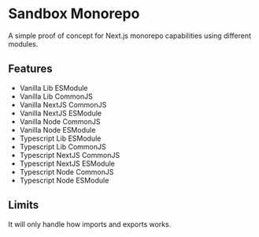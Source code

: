 # Sandbox Monorepo

A simple proof of concept for Next.js monorepo capabilities using different modules.

## Features

- Vanilla Lib ESModule
- Vanilla Lib CommonJS
- Vanilla NextJS CommonJS
- Vanilla NextJS ESModule
- Vanilla Node CommonJS
- Vanilla Node ESModule
- Typescript Lib ESModule
- Typescript Lib CommonJS
- Typescript NextJS CommonJS
- Typescript NextJS ESModule
- Typescript Node CommonJS
- Typescript Node ESModule

## Limits

It will only handle how imports and exports works.
